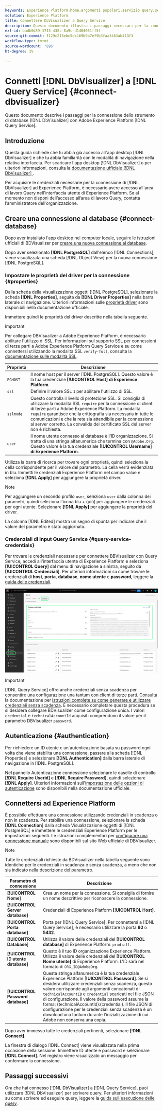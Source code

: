 ```yaml
---
keywords: Experience Platform;home;argomenti popolari;servizio query;servizio query;Db Visualizer;DbVisualizer;db visualizzaizer;connect to query service;
solution: Experience Platform
title: Connettere DbVisualizer a Query Service
description: Questo documento illustra i passaggi necessari per la connessione di DbVisualizer con Adobe Experience Platform Query Service.
exl-id: badb0d89-1713-438c-8a9c-d1404051ff5f
source-git-commit: f129c215ebc5dc169b9a7ef9b3faa3463ab413f3
workflow-type: tm+mt
source-wordcount: '896'
ht-degree: 1%

---
```


# Connetti [!DNL DbVisualizer] a [!DNL Query Service] {#connect-dbvisualizer}

Questo documento descrive i passaggi per la connessione dello strumento di database [!DNL DbVisualizer] con Adobe Experience Platform [!DNL Query Service].

## Introduzione

Questa guida richiede che tu abbia già accesso all&#39;app desktop [!DNL DbVisualizer] e che tu abbia familiarità con le modalità di navigazione nella relativa interfaccia. Per scaricare l&#39;app desktop [!DNL DbVisualizer] o per ulteriori informazioni, consulta la [documentazione ufficiale [!DNL DbVisualizer] &#x200B;](https://www.dbvis.com/download/).

Per acquisire le credenziali necessarie per la connessione di [!DNL &#x200B; DbVisualizer] ad Experience Platform, è necessario avere accesso all&#39;area di lavoro Query nell&#39;interfaccia utente di Experience Platform. Se al momento non disponi dell’accesso all’area di lavoro Query, contatta l’amministratore dell’organizzazione.

## Creare una connessione al database {#connect-database}

Dopo aver installato l&#39;app desktop nel computer locale, seguire le istruzioni ufficiali di BDVisualizer per [creare una nuova connessione al database](https://confluence.dbvis.com/display/UG130/Create+a+New+Database+Connection).

Dopo aver selezionato **[!DNL PostgreSQL]** dall&#39;elenco [!DNL Connections], viene visualizzata una scheda [!DNL Object View] per la nuova connessione [!DNL PostgreSQL].

### Impostare le proprietà del driver per la connessione {#properties}

Dalla scheda della visualizzazione oggetti [!DNL PostgreSQL], selezionare la scheda **[!DNL Properties]**, seguita da **[!DNL Driver Properties]** nella barra laterale di navigazione. Ulteriori informazioni sulle [proprietà driver](https://confluence.dbvis.com/display/UG130/Configuring+Connection+Properties#ConfiguringConnectionProperties-DriverProperties) sono disponibili nella documentazione ufficiale.

Immettere quindi le proprietà del driver descritte nella tabella seguente.

>[!IMPORTANT]
>
>Per collegare DBVisualizer a Adobe Experience Platform, è necessario abilitare l&#39;utilizzo di SSL. Per informazioni sul supporto SSL per connessioni di terze parti a Adobe Experience Platform Query Service e su come connettersi utilizzando la modalità SSL `verify-full`, consulta la [documentazione sulle modalità SSL](./ssl-modes.md).

| Proprietà | Descrizione |
| ------ | ------ |
| `PGHOST` | Il nome host per il server [!DNL PostgreSQL]. Questo valore è la tua credenziale **[!UICONTROL Host] di Experience Platform**. |
| `ssl` | Definire il valore SSL `1` per abilitare l&#39;utilizzo di SSL. |
| `sslmode` | Questo controlla il livello di protezione SSL. Si consiglia di utilizzare la modalità SSL `require` per la connessione di client di terze parti a Adobe Experience Platform. La modalità `require` garantisce che la crittografia sia necessaria in tutte le comunicazioni e che la rete sia attendibile per la connessione al server corretto. La convalida del certificato SSL del server non è richiesta. |
| `user` | Il nome utente connesso al database è l&#39;ID organizzazione. Si tratta di una stringa alfanumerica che termina con `@Adobe.Org`. Questo valore è la tua credenziale **[!UICONTROL Username] di Experience Platform**. |

Utilizza la barra di ricerca per trovare ogni proprietà, quindi seleziona la cella corrispondente per il valore del parametro. La cella verrà evidenziata in blu. Immetti le credenziali Experience Platform nel campo value e seleziona **[!DNL Apply]** per aggiungere la proprietà driver.

>[!NOTE]
>
>Per aggiungere un secondo profilo `user`, seleziona `user` dalla colonna dei parametri, quindi seleziona l&#39;icona blu + (più) per aggiungere le credenziali per ogni utente. Selezionare **[!DNL Apply]** per aggiungere la proprietà del driver.

La colonna [!DNL Edited] mostra un segno di spunta per indicare che il valore del parametro è stato aggiornato.

### Credenziali di Input Query Service {#query-service-credentials}

Per trovare le credenziali necessarie per connettere BBVisualizer con Query Service, accedi all&#39;interfaccia utente di Experience Platform e seleziona **[!UICONTROL Query]** dal menu di navigazione a sinistra, seguito da **[!UICONTROL Credenziali]**. Per ulteriori informazioni su come trovare le credenziali di **host**, **porta**, **database**, **nome utente** e **password**, leggere la [guida delle credenziali](../ui/credentials.md).

![Pagina Credenziali dell&#39;area di lavoro Query Experience Platform con le credenziali evidenziate e le credenziali in scadenza.](../images/clients/dbvisualizer/query-service-credentials-page.png)

>[!IMPORTANT]
>
>[!DNL Query Service] offre anche credenziali senza scadenza per consentire una configurazione una tantum con client di terze parti. Consulta la documentazione per [istruzioni complete su come generare e utilizzare credenziali senza scadenza](../ui/credentials.md#non-expiring-credentials). È necessario completare questa procedura se si desidera collegare BDVisualizer come configurazione unica. I valori `credential` e `technicalAccountId` acquisiti comprendono il valore per il parametro DBVisualizer `password`.

## Autenticazione {#authentication}

Per richiedere un ID utente e un&#39;autenticazione basata su password ogni volta che viene stabilita una connessione, passare alla scheda [!DNL Properties] e selezionare **[!DNL Authentication]** dalla barra laterale di navigazione in [!DNL PostgreSQL].

Nel pannello Autenticazione connessione selezionare le caselle di controllo **[!DNL Require Userid]** e **[!DNL Require Password]**, quindi selezionare **[!DNL Apply]**. Ulteriori informazioni sull&#39;[impostazione delle opzioni di autenticazione](https://confluence.dbvis.com/display/UG140/Setting+Common+Authentication+Options) sono disponibili nella documentazione ufficiale.

## Connettersi ad Experience Platform

È possibile effettuare una connessione utilizzando credenziali in scadenza o non in scadenza. Per stabilire una connessione, selezionare la scheda **[!DNL Connection]** dalla scheda Visualizzazione oggetti di [!DNL PostgreSQL] e immettere le credenziali Experience Platform per le impostazioni seguenti. Le istruzioni complementari per [configurare una connessione manuale](https://confluence.dbvis.com/display/UG100/Setting+Up+a+Connection+Manually) sono disponibili sul sito Web ufficiale di DBVisualizer.

>[!NOTE]
>
>Tutte le credenziali richieste da BDVisualizer nella tabella seguente sono identiche per le credenziali in scadenza e senza scadenza, a meno che non sia indicato nella descrizione del parametro.

| Parametro di connessione | Descrizione |
|---|---|
| **[!UICONTROL Nome]** | Crea un nome per la connessione. Si consiglia di fornire un nome descrittivo per riconoscere la connessione. |
| **[!UICONTROL Server database]** | Credenziali di Experience Platform **[!UICONTROL Host]**. |
| **[!UICONTROL Porta database]** | Porta per [!DNL Query Service]. Per connettersi a [!DNL Query Service], è necessario utilizzare la porta **80** o **5432**. |
| **[!UICONTROL Database]** | Utilizza il valore delle credenziali del **[!UICONTROL database]** di Experience Platform: `prod:all`. |
| **[!UICONTROL ID utente database]** | Questo è il tuo ID organizzazione Experience Platform. Utilizza il valore delle credenziali del **[!UICONTROL Nome utente]** di Experience Platform. L&#39;ID sarà nel formato di `ORG_ID@AdobeOrg`. |
| **[!UICONTROL Password database]** | Questa stringa alfanumerica è la tua credenziale Experience Platform **[!UICONTROL Password]**. Se si desidera utilizzare credenziali senza scadenza, questo valore corrisponde agli argomenti concatenati di `technicalAccountID` e `credential` scaricati nel file JSON di configurazione. Il valore della password assume la forma: {technicalAccountId}:{credential}. Il file JSON di configurazione per le credenziali senza scadenza è un download una tantum durante l’inizializzazione di cui Adobe non conserva una copia. |

Dopo aver immesso tutte le credenziali pertinenti, selezionare **[!DNL Connect]**.

La finestra di dialogo [!DNL Connect] viene visualizzata nella prima occasione della sessione. Immettere ID utente e password e selezionare **[!DNL Connect]**. Nel registro viene visualizzato un messaggio per confermare la connessione.

## Passaggi successivi

Ora che hai connesso [!DNL DbVisualizer] a [!DNL Query Service], puoi utilizzare [!DNL DbVisualizer] per scrivere query. Per ulteriori informazioni su come scrivere ed eseguire query, leggere la [guida sull&#39;esecuzione delle query](../best-practices/writing-queries.md).
